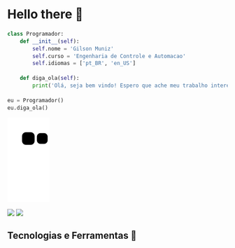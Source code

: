 # Hello there :wave:

``` python
class Programador:
    def __init__(self):
        self.nome = 'Gilson Muniz'
        self.curso = 'Engenharia de Controle e Automacao'
        self.idiomas = ['pt_BR', 'en_US']

    def diga_ola(self):
        print('Olá, seja bem vindo! Espero que ache meu trabalho interessante!')

eu = Programador()
eu.diga_ola()
```

![Snake animation](https://github.com/GilsonMuniz/GilsonMuniz/blob/output/github-contribution-grid-snake.svg)

<div>
    <a href = "mailto:gilsonj725@gmail.com"><img src="https://img.shields.io/badge/Gmail-D14836?style=for-the-badge&logo=gmail&logoColor=white" target="_blank"></a>
    <a href="https://www.linkedin.com/in/GilsonMuniz" target="_blank"><img src="https://img.shields.io/badge/-LinkedIn-%230077B5?style=for-the-badge&logo=linkedin&logoColor=white" target="_blank"></a>   
</div>

## Tecnologias e Ferramentas :wrench:
